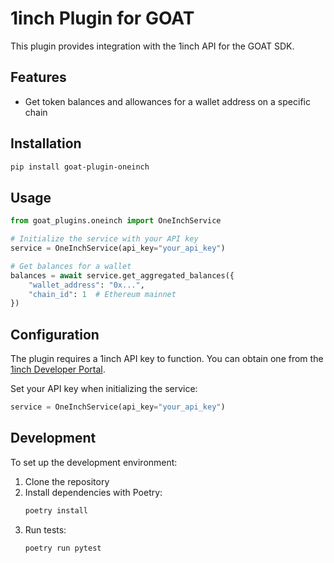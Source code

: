 # 1inch Plugin for GOAT

This plugin provides integration with the 1inch API for the GOAT SDK.

## Features

- Get token balances and allowances for a wallet address on a specific chain

## Installation

```bash
pip install goat-plugin-oneinch
```

## Usage

```python
from goat_plugins.oneinch import OneInchService

# Initialize the service with your API key
service = OneInchService(api_key="your_api_key")

# Get balances for a wallet
balances = await service.get_aggregated_balances({
    "wallet_address": "0x...",
    "chain_id": 1  # Ethereum mainnet
})
```

## Configuration

The plugin requires a 1inch API key to function. You can obtain one from the [1inch Developer Portal](https://portal.1inch.dev/).

Set your API key when initializing the service:

```python
service = OneInchService(api_key="your_api_key")
```

## Development

To set up the development environment:

1. Clone the repository
2. Install dependencies with Poetry:
   ```bash
   poetry install
   ```
3. Run tests:
   ```bash
   poetry run pytest
   ```
